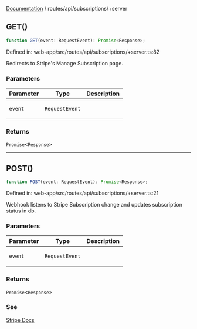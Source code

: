 [Documentation](../../../modules.md) / routes/api/subscriptions/+server

## GET()

```ts
function GET(event: RequestEvent): Promise<Response>;
```

Defined in: web-app/src/routes/api/subscriptions/+server.ts:82

Redirects to Stripe's Manage Subscription page.

### Parameters

<table>
<thead>
<tr>
<th>Parameter</th>
<th>Type</th>
<th>Description</th>
</tr>
</thead>
<tbody>
<tr>
<td>

`event`

</td>
<td>

`RequestEvent`

</td>
<td>

</td>
</tr>
</tbody>
</table>

### Returns

`Promise`&lt;`Response`&gt;

***

## POST()

```ts
function POST(event: RequestEvent): Promise<Response>;
```

Defined in: web-app/src/routes/api/subscriptions/+server.ts:21

Webhook listens to Stripe Subscription change
and updates subscription status in db.

### Parameters

<table>
<thead>
<tr>
<th>Parameter</th>
<th>Type</th>
<th>Description</th>
</tr>
</thead>
<tbody>
<tr>
<td>

`event`

</td>
<td>

`RequestEvent`

</td>
<td>

</td>
</tr>
</tbody>
</table>

### Returns

`Promise`&lt;`Response`&gt;

### See

[Stripe Docs](https://stripe.com/docs/api/subscriptions/object)
